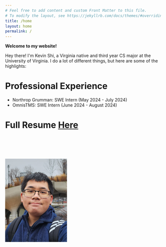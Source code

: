 ```yaml
---
# Feel free to add content and custom Front Matter to this file.
# To modify the layout, see https://jekyllrb.com/docs/themes/#overriding-theme-defaults
title: /home
layout: home
permalink: /
---
```


**Welcome to my website!**

Hey there! I'm Kevin Shi, a Virginia native and third year CS major at the University of Virginia. I do a lot of different things, but here are some of the highlights:

# Professional Experience
- Northrop Grumman: SWE Intern (May 2024 - July 2024)
- OmnisTMS: SWE Intern (June 2024 - August 2024)
# Full Resume <a href="../assets/Kevin_Shi_resume_np.pdf" target="_blank" rel="noopener noreferrer">Here</a>
# ‎ 

<img src="../assets/meinnyc1.jpg" alt="Me in NYC" width="200" height="auto">


